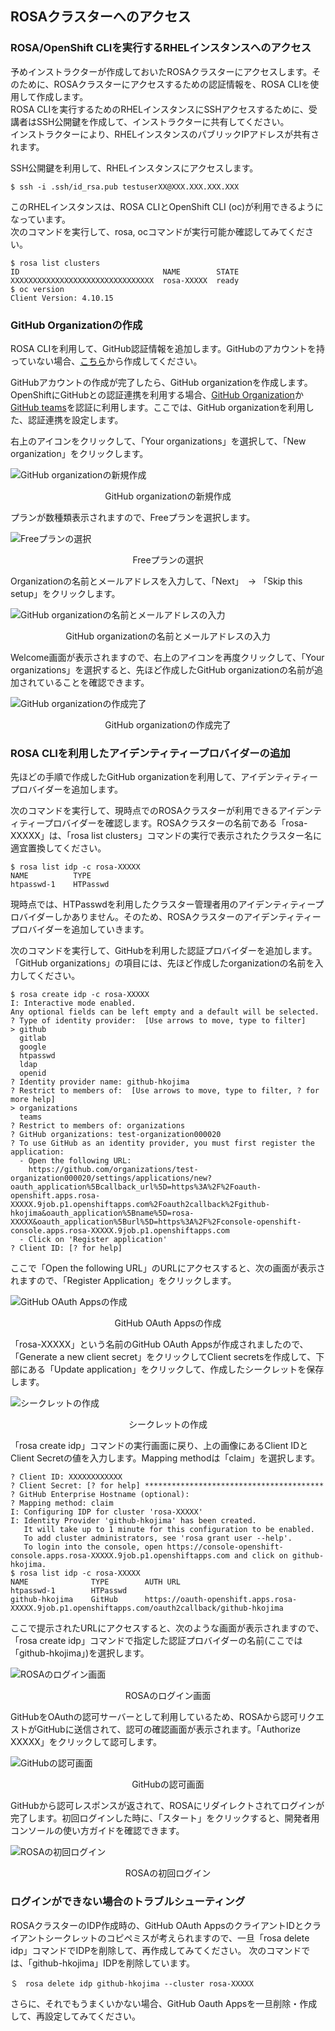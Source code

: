## ROSAクラスターへのアクセス

### ROSA/OpenShift CLIを実行するRHELインスタンスへのアクセス

予めインストラクターが作成しておいたROSAクラスターにアクセスします。そのために、ROSAクラスターにアクセスするための認証情報を、ROSA CLIを使用して作成します。  
ROSA CLIを実行するためのRHELインスタンスにSSHアクセスするために、受講者はSSH公開鍵を作成して、インストラクターに共有してください。  
インストラクターにより、RHELインスタンスのパブリックIPアドレスが共有されます。

SSH公開鍵を利用して、RHELインスタンスにアクセスします。
```
$ ssh -i .ssh/id_rsa.pub testuserXX@XXX.XXX.XXX.XXX
```

このRHELインスタンスは、ROSA CLIとOpenShift CLI (oc)が利用できるようになっています。  
次のコマンドを実行して、rosa, ocコマンドが実行可能か確認してみてください。
```
$ rosa list clusters
ID                                NAME        STATE
XXXXXXXXXXXXXXXXXXXXXXXXXXXXXXXX  rosa-XXXXX  ready
$ oc version
Client Version: 4.10.15
```

### GitHub Organizationの作成

ROSA CLIを利用して、GitHub認証情報を追加します。GitHubのアカウントを持っていない場合、[こちら](https://github.com/)から作成してください。

GitHubアカウントの作成が完了したら、GitHub organizationを作成します。OpenShiftにGitHubとの認証連携を利用する場合、[GitHub Organization](https://docs.github.com/ja/organizations/collaborating-with-groups-in-organizations/about-organizations)か[GitHub teams](https://docs.github.com/ja/organizations/organizing-members-into-teams/about-teams)を認証に利用します。ここでは、GitHub organizationを利用した、認証連携を設定します。

右上のアイコンをクリックして、「Your organizations」を選択して、「New organization」をクリックします。

![GitHub organizationの新規作成](./images/new-org.png)
<div style="text-align: center;">GitHub organizationの新規作成</div>

プランが数種類表示されますので、Freeプランを選択します。

![Freeプランの選択](./images/org-plan.png)
<div style="text-align: center;">Freeプランの選択</div>

Organizationの名前とメールアドレスを入力して、「Next」　-> 「Skip this setup」をクリックします。

![GitHub organizationの名前とメールアドレスの入力](./images/org-inputs.png)
<div style="text-align: center;">GitHub organizationの名前とメールアドレスの入力</div>

Welcome画面が表示されますので、右上のアイコンを再度クリックして、「Your organizations」を選択すると、先ほど作成したGitHub organizationの名前が追加されていることを確認できます。

![GitHub organizationの作成完了](./images/org-created.png)
<div style="text-align: center;">GitHub organizationの作成完了</div>

### ROSA CLIを利用したアイデンティティープロバイダーの追加

先ほどの手順で作成したGitHub organizationを利用して、アイデンティティープロバイダーを追加します。

次のコマンドを実行して、現時点でのROSAクラスターが利用できるアイデンティティープロバイダーを確認します。ROSAクラスターの名前である「rosa-XXXXX」は、「rosa list clusters」コマンドの実行で表示されたクラスター名に適宜置換してください。
```
$ rosa list idp -c rosa-XXXXX
NAME          TYPE
htpasswd-1    HTPasswd
```

現時点では、HTPasswdを利用したクラスター管理者用のアイデンティティープロバイダーしかありません。そのため、ROSAクラスターのアイデンティティープロバイダーを追加していきます。

次のコマンドを実行して、GitHubを利用した認証プロバイダーを追加します。「GitHub organizations」の項目には、先ほど作成したorganizationの名前を入力してください。
```
$ rosa create idp -c rosa-XXXXX
I: Interactive mode enabled.
Any optional fields can be left empty and a default will be selected.
? Type of identity provider:  [Use arrows to move, type to filter]
> github
  gitlab
  google
  htpasswd
  ldap
  openid
? Identity provider name: github-hkojima
? Restrict to members of:  [Use arrows to move, type to filter, ? for more help]
> organizations
  teams
? Restrict to members of: organizations
? GitHub organizations: test-organization000020
? To use GitHub as an identity provider, you must first register the application:
  - Open the following URL:
    https://github.com/organizations/test-organization000020/settings/applications/new?oauth_application%5Bcallback_url%5D=https%3A%2F%2Foauth-openshift.apps.rosa-XXXXX.9job.p1.openshiftapps.com%2Foauth2callback%2Fgithub-hkojima&oauth_application%5Bname%5D=rosa-XXXXX&oauth_application%5Burl%5D=https%3A%2F%2Fconsole-openshift-console.apps.rosa-XXXXX.9job.p1.openshiftapps.com
  - Click on 'Register application'
? Client ID: [? for help] 
```

ここで「Open the following URL」のURLにアクセスすると、次の画面が表示されますので、「Register Application」をクリックします。

![GitHub OAuth Appsの作成](./images/oauth-apps.png)
<div style="text-align: center;">GitHub OAuth Appsの作成</div>

「rosa-XXXXX」という名前のGitHub OAuth Appsが作成されましたので、「Generate a new client secret」をクリックしてClient secretsを作成して、下部にある「Update application」をクリックして、作成したシークレットを保存します。

![シークレットの作成](./images/create-secrets.png)
<div style="text-align: center;">シークレットの作成</div>

「rosa create idp」コマンドの実行画面に戻り、上の画像にあるClient IDとClient Secretの値を入力します。Mapping methodは「claim」を選択します。

```
? Client ID: XXXXXXXXXXXX
? Client Secret: [? for help] ****************************************
? GitHub Enterprise Hostname (optional): 
? Mapping method: claim
I: Configuring IDP for cluster 'rosa-XXXXX'
I: Identity Provider 'github-hkojima' has been created.
   It will take up to 1 minute for this configuration to be enabled.
   To add cluster administrators, see 'rosa grant user --help'.
   To login into the console, open https://console-openshift-console.apps.rosa-XXXXX.9job.p1.openshiftapps.com and click on github-hkojima.
$ rosa list idp -c rosa-XXXXX
NAME              TYPE        AUTH URL
htpasswd-1        HTPasswd    
github-hkojima    GitHub      https://oauth-openshift.apps.rosa-XXXXX.9job.p1.openshiftapps.com/oauth2callback/github-hkojima
```

ここで提示されたURLにアクセスすると、次のような画面が表示されますので、「rosa create idp」コマンドで指定した認証プロバイダーの名前(ここでは「github-hkojima」)を選択します。

![ROSAのログイン画面](./images/rosa-login.png)
<div style="text-align: center;">ROSAのログイン画面</div>

GitHubをOAuthの認可サーバーとして利用しているため、ROSAから認可リクエストがGitHubに送信されて、認可の確認画面が表示されます。「Authorize XXXXX」をクリックして認可します。

![GitHubの認可画面](./images/authorize.png)
<div style="text-align: center;">GitHubの認可画面</div>

GitHubから認可レスポンスが返されて、ROSAにリダイレクトされてログインが完了します。初回ログインした時に、「スタート」をクリックすると、開発者用コンソールの使い方ガイドを確認できます。

![ROSAの初回ログイン](./images/rosa-first-login.png)
<div style="text-align: center;">ROSAの初回ログイン</div>

### ログインができない場合のトラブルシューティング

ROSAクラスターのIDP作成時の、GitHub OAuth AppsのクライアントIDとクライアントシークレットのコピペミスが考えられますので、一旦「rosa delete idp」コマンドでIDPを削除して、再作成してみてください。
次のコマンドでは、「github-hkojima」IDPを削除しています。
```
＄　rosa delete idp github-hkojima --cluster rosa-XXXXX
```

さらに、それでもうまくいかない場合、GitHub Oauth Appsを一旦削除・作成して、再設定してみてください。

